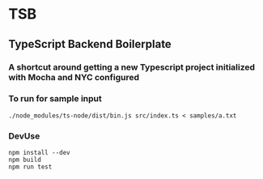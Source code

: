 # TSB
## TypeScript Backend Boilerplate
### A shortcut around getting a new Typescript project initialized with Mocha and NYC configured

### To run for sample input
```
./node_modules/ts-node/dist/bin.js src/index.ts < samples/a.txt
```

### DevUse
```
npm install --dev
npm build
npm run test
```
